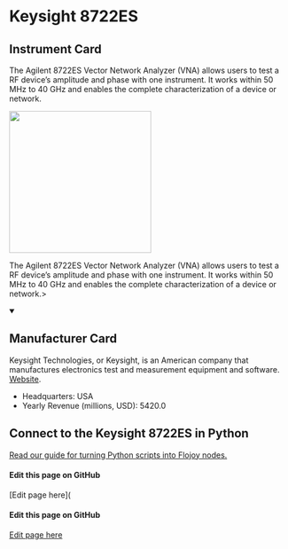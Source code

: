 
# Keysight 8722ES 

## Instrument Card

<div className="flex">

<div>

The Agilent 8722ES Vector Network Analyzer (VNA) allows users to test a RF device’s amplitude and phase with one instrument. It works within 50 MHz to 40 GHz and enables the complete characterization of a device or network.

</div>

<img width="256" src="https://v5.airtableusercontent.com/v1/19/19/1691539200000/0XfWKq4WDeSnDoOgXTe3Fg/hWWfb4PQ5fGytv-LfFD3KBV41To9llNTBKrawS5FrIYT56_M1LIWALIuJIgP33bEz2-7fkObISib9oLEyM2CrpsKsHth3tGjEQjdzwtRjto/0CypwZ_b6D-loxojNwJvVNHWaJMrzCvcRNOkDvHNqhk"/>

</div>

The Agilent 8722ES Vector Network Analyzer (VNA) allows users to test a RF device’s amplitude and phase with one instrument. It works within 50 MHz to 40 GHz and enables the complete characterization of a device or network.>

<details open>
<summary><h2>Manufacturer Card</h2></summary>

Keysight Technologies, or Keysight, is an American company that manufactures electronics test and measurement equipment and software. <a href="https://www.keysight.com/us/en/home.html">Website</a>.

<ul>
  <li>Headquarters: USA</li>
  <li>Yearly Revenue (millions, USD): 5420.0</li>
</ul>
</details>

## Connect to the Keysight 8722ES  in Python

[Read our guide for turning Python scripts into Flojoy nodes.](https://docs.flojoy.ai/custom-nodes/creating-custom-node/)

<SectionBreak />

[//]: # (Edit page on GitHub)

#### Edit this page on GitHub

[Edit page here](<SectionBreak />

[//]: # (Edit page on GitHub)

#### Edit this page on GitHub

[Edit page here](https://github.com/flojoy-ai/docs/blob/main/docs/instruments-database/Network%20Analyzers/Keysight-8722ES/Keysight-8722ES.md)
